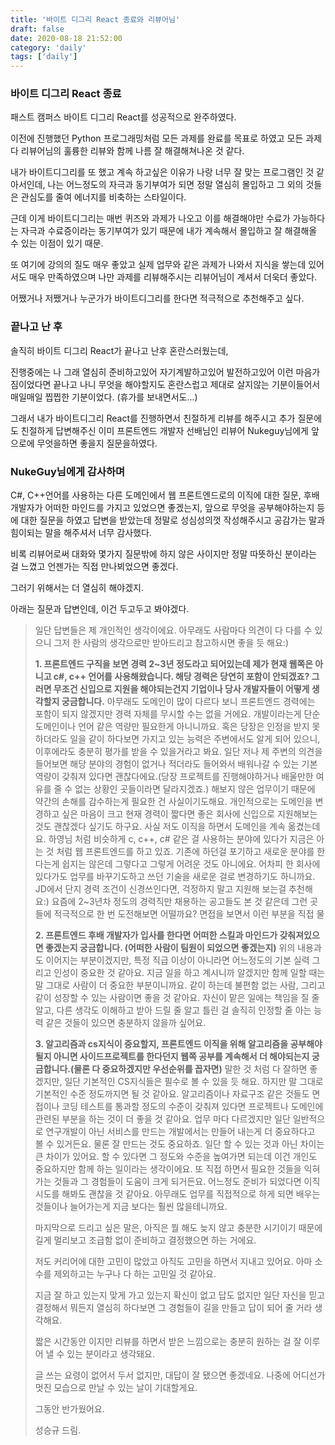 ```yaml
---
title: '바이트 디그리 React 종료와 리뷰어님'
draft: false
date: 2020-08-18 21:52:00
category: 'daily'
tags: ['daily']
---
```


### 바이트 디그리 React 종료

패스트 캠퍼스 바이트 디그리 React를 성공적으로 완주하였다.

이전에 진행했던 Python 프로그래밍처럼 모든 과제를 완료를 목표로 하였고
모든 과제 다 리뷰어님의 훌륭한 리뷰와 함께 나름 잘 해결해쳐나온 것 같다.

내가 바이트디그리를 또 했고 계속 하고싶은 이유가 나랑 너무 잘 맞는 프로그램인 것 같아서인데,
나는 어느정도의 자극과 동기부여가 되면 정말 열심히 몰입하고 그 외의 것들은 관심도를 줄여
에너지를 비축하는 스타일이다.

근데 이게 바이트디그리는 매번 퀴즈와 과제가 나오고 이를 해결해야만 수료가 가능하다는 자극과
수료증이라는 동기부여가 있기 때문에 내가 계속해서 몰입하고 잘 해결해올 수 있는 이점이 있기 때문.

또 여기에 강의의 질도 매우 좋았고 실제 업무와 같은 과제가 나와서 지식을 쌓는데 있어서도 매우 만족하였으며
나만 과제를 리뷰해주시는 리뷰어님이 계셔서 더욱더 좋았다.

어쨌거나 저쨌거나 누군가가 바이트디그리를 한다면 적극적으로 추천해주고 싶다.

### 끝나고 난 후

솔직히 바이트 디그리 React가 끝나고 난후 혼란스러웠는데,

진행중에는 나 그래 열심히 준비하고있어 자기계발하고있어 발전하고있어 이런 마음가짐이었다면
끝나고 나니 무엇을 해야할지도 혼란스럽고 제대로 살지않는 기분이들어서 매일매일 찝찝한 기분이었다. (휴가를 보내면서도...)

그래서 내가 바이트디그리 React를 진행하면서 친절하게 리뷰를 해주시고 추가 질문에도 친절하게 답변해주신
이미 프론트엔드 개발자 선배님인 리뷰어 Nukeguy님에게 앞으로에 무엇을하면 좋을지 질문을하였다.

### NukeGuy님에게 감사하며

C#, C++언어를 사용하는 다른 도메인에서 웹 프론트엔드로의 이직에 대한 질문, 후배 개발자가 어떠한 마인드를 가지고 있었으면 좋겠는지, 앞으로 무엇을 공부해야하는지 등에 대한 질문을 하였고 답변을 받았는데 정말로 성심성의껏 작성해주시고 공감가는 말과 힘이되는 말을 해주셔서 너무 감사했다.

비록 리뷰어로써 대화와 몇가지 질문밖에 하지 않은 사이지만 정말 따뜻하신 분이라는 걸 느꼈고 언젠가는 직접 만나뵈었으면 좋겠다.

그러기 위해서는 더 열심히 해야겠지.

아래는 질문과 답변인데, 이건 두고두고 봐야겠다.

> 일단 답변들은 제 개인적인 생각이에요. 아무래도 사람마다 의견이 다 다를 수 있으니 그저 한 사람의 생각으로만 받아드리고 참고하시면 좋을 듯 해요:)
>
> **1. 프론트엔드 구직을 보면 경력 2~3년 정도라고 되어있는데 제가 현재 웹쪽은 아니고 c#, c++ 언어를 사용해왔습니다. 해당 경력은 당연히 포함이 안되겠죠? 그러면 무조건 신입으로 지원을 해야되는건지 기업이나 당사 개발자들이 어떻게 생각할지 궁금합니다.**
> 아무래도 도메인이 많이 다르다 보니 프론트엔드 경력에는 포함이 되지 않겠지만 경력 자체를 무시할 수는 없을 거에요. 개발이라는게 단순 도메인이나 언어 같은 역량만 필요한게 아니니까요. 혹은 당장은 인정을 받지 못하더라도 일을 같이 하다보면 가지고 있는 능력은 주변에서도 알게 되어 있으니, 이후에라도 충분히 평가를 받을 수 있을거라고 봐요.
> 일단 저나 제 주변의 의견을 들어보면 해당 분야의 경험이 없거나 적더라도 들어와서 배워나갈 수 있는 기본역량이 갖춰져 있다면 괜찮다에요.(당장 프로젝트를 진행해야하거나 배울만한 여유를 줄 수 없는 상황인 곳들이라면 달라지겠죠.)
> 해보지 않은 업무이기 때문에 약간의 손해를 감수하는게 필요한 건 사실이기도해요. 개인적으로는 도메인을 변경하고 싶은 마음이 크고 현재 경력이 짧다면 좋은 회사에 신입으로 지원해보는 것도 괜찮겠다 싶기도 하구요.
> 사실 저도 이직을 하면서 도메인을 계속 옮겼는데요. 하영님 처럼 비슷하게 c, c++, c# 같은 걸 사용하는 분야에 있다가 지금은 아는 것 처럼 웹 프론트엔드를 하고 있죠. 기존에 하던걸 포기하고 새로운 분야를 한다는게 쉽지는 않은데 그렇다고 그렇게 어려운 것도 아니에요. 어차피 한 회사에 있다가도 업무를 바꾸기도하고 쓰던 기술을 새로운 걸로 변경하기도 하니까요.
> JD에서 단지 경력 조건이 신경쓰인다면, 걱정하지 말고 지원해 보는걸 추천해요:) 요즘에 2~3년차 정도의 경력직만 채용하는 공고들도 본 것 같은데 그런 곳들에 적극적으로 한 번 도전해보면 어떨까요? 면접을 보면서 이런 부분을 직접 물
>
> **2. 프론트엔드 후배 개발자가 입사를 한다면 어떠한 스킬과 마인드가 갖춰져있으면 좋겠는지 궁금합니다. (어떠한 사람이 팀원이 되었으면 좋겠는지)**
> 위의 내용과도 이어지는 부분이겠지만, 특정 직급 이상이 아니라면 어느정도의 기본 실력 그리고 인성이 중요한 것 같아요. 지금 일을 하고 계시니까 알겠지만 함께 일할 때는 말 그대로 사람이 더 중요한 부분이니까요. 같이 하는데 불편함 없는 사람, 그리고 같이 성장할 수 있는 사람이면 좋을 것 같아요. 자신이 맡은 일에는 책임을 질 줄 알고, 다른 생각도 이해하고 받아 드릴 줄 알고 틀린 걸 솔직히 인정할 줄 아는 능력 같은 것들이 있으면 충분하지 않을까 싶어요.
>
> **3. 알고리즘과 cs지식이 중요할지, 프론트엔드 이직을 위해 알고리즘을 공부해야될지 아니면 사이드프로젝트를 한다던지 웹쪽 공부를 계속해서 더 해야되는지 궁금합니다.(물론 다 중요하겠지만 우선순위를 꼽자면)**
> 말한 것 처럼 다 잘하면 좋겠지만,
> 일단 기본적인 CS지식들은 필수로 볼 수 있을 듯 해요. 하지만 말 그대로 기본적인 수준 정도까지면 될 것 같아요. 알고리즘이나 자료구조 같은 것들도 면접이나 코딩 테스트를 통과할 정도의 수준이 갖춰져 있다면 프로젝트나 도메인에 관련된 부분을 하는 것이 더 좋을 것 같아요.
> 업무 마다 다르겠지만 일단 일반적으로 연구개발이 아닌 서비스를 만드는 개발에서는 만들어 내는게 더 중요하다고 볼 수 있거든요. 물론 잘 만드는 것도 중요하죠. 일단 할 수 있는 것과 아닌 차이는 큰 차이가 있어요. 할 수 있다면 그 정도와 수준을 높여가면 되는데 이건 개인도 중요하지만 함께 하는 일이라는 생각이에요. 또 직접 하면서 필요한 것들을 익혀가는 것들과 그 경험들이 도움이 크게 되거든요.
> 어느정도 준비가 되었다면 이직 시도를 해봐도 괜찮을 것 같아요. 아무래도 업무를 직접적으로 하게 되면 배우는 것들이나 늘어가는게 지금 보다는 훨씬 많을테니까요.
>
> 마지막으로 드리고 싶은 말은, 아직은 뭘 해도 늦지 않고 충분한 시기이기 때문에 길게 멀리보고 조급함 없이 준비하고 결정했으면 하는 거에요.
>
> 저도 커리어에 대한 고민이 많았고 아직도 고민을 하면서 지내고 있어요. 아마 소수를 제외하고는 누구나 다 하는 고민일 것 같아요.
>
> 지금 잘 하고 있는지 맞게 가고 있는지 확신이 없고 답도 없지만 일단 자신을 믿고 결정해서 뭐든지 열심히 하다보면 그 경험들이 길을 만들고 답이 되어 줄 거라 생각해요.
>
> 짧은 시간동안 이지만 리뷰를 하면서 받은 느낌으로는 충분히 원하는 걸 잘 이루어 낼 수 있는 분이라고 생각돼요.
>
> 글 쓰는 요령이 없어서 두서 없지만, 대답이 잘 됐으면 좋겠네요. 나중에 어디선가 멋진 모습으로 만날 수 있는 날이 기대할게요.
>
> 그동안 반가웠어요.
>
> 성승규 드림.
